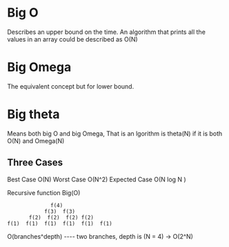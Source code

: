 # Big O

Describes an upper bound on the time. An algorithm that prints all the values in an array could be described as O(N)


# Big Omega

The equivalent concept but for lower bound. 


# Big theta

Means both big O and big Omega, That is an lgorithm is theta(N) if it is both O(N) and Omega(N)


## Three Cases

Best Case O(N)
Worst Case O(N^2)
Expected Case O(N log N )

Recursive function Big(O)

```
              f(4)
            f(3)  f(3)
       f(2)  f(2)  f(2) f(2)
f(1)  f(1)  f(1)  f(1)  f(1)  f(1)
```

O(branches^depth)     ---- two branches, depth is (N = 4)  -> O(2^N)

